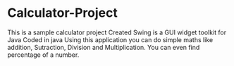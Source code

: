 # Calculator-Project
This is a sample calculator project 
Created Swing is a GUI widget toolkit for Java
Coded in java
Using this application you can do simple maths like addition, Sutraction, Division and Multiplication.
You can even find percentage of a number.
